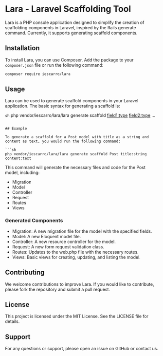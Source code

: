 # Lara - Laravel Scaffolding Tool

Lara is a PHP console application designed to simplify the creation of scaffolding components in Laravel, inspired by the Rails generate command. Currently, it supports generating scaffold components.

## Installation

To install Lara, you can use Composer. Add the package to your `composer.json` file or run the following command:

```sh
composer require iescarro/lara
```

## Usage

Lara can be used to generate scaffold components in your Laravel application. The basic syntax for generating a scaffold is:

```sh```
php vendor/iescarro/lara/lara generate scaffold <ModelName> <field1:type> <field2:type> ...
```

## Example

To generate a scaffold for a Post model with title as a string and content as text, you would run the following command:

```sh
php vendor/iescarro/lara/lara generate scaffold Post title:string content:text
```

This command will generate the necessary files and code for the Post model, including:

- Migration
- Model
- Controller
- Request
- Routes
- Views

### Generated Components

- Migration: A new migration file for the model with the specified fields.
- Model: A new Eloquent model file.
- Controller: A new resource controller for the model.
- Request: A new form request validation class.
- Routes: Updates to the web.php file with the necessary routes.
- Views: Basic views for creating, updating, and listing the model.

## Contributing

We welcome contributions to improve Lara. If you would like to contribute, please fork the repository and submit a pull request.

## License

This project is licensed under the MIT License. See the LICENSE file for details.

## Support

For any questions or support, please open an issue on GitHub or contact us.